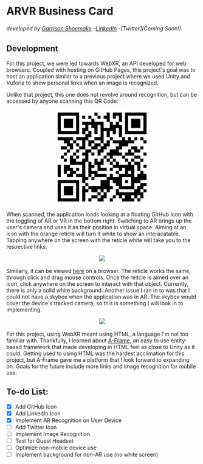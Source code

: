 # ARVR Business Card
###### developed by [Garrison Shoemake](https://github.com/Garrison-Shoemake) -[LinkedIn](https://www.linkedin.com/in/garrison-shoemake/) -[Twitter](Coming Soon!)

## Development
For this project, we were led towards WebXR, an API developed for web browsers. Coupled with hosting on GitHub Pages, this project's goal was to host an application similar to a previous project where we used Unity and Vuforia to show personal links when an image is recognized.

Unlike that project, this one does not revolve around recognition, but can be accessed by anyone scanning this QR Code:
<p align="center">
  <img src="https://raw.githubusercontent.com/Garrison-Shoemake/business-card/master/QR%20Code.png" width="250">
</p>

When scanned, the application loads looking at a floating GitHub Icon with the toggling of AR or VR in the bottom right. Switching to AR brings up the user's camera and uses it as their position in virtual space. Aiming at an icon with the orange reticle will turn it white to show an interacatable. Tapping anywhere on the screen with the reticle white will take you to the respective links. 

<p align="center">
  <img src="https://cdn.discordapp.com/attachments/276959475737296896/953066135434170438/Screenshot_20220314-180406_Chrome.jpg" width="250">
</p>

Similarly, it can be viewed [here](https://garrison-shoemake.github.io/business-card/) on a browser. The reticle works the same, through click and drag mouse controls. Once the reitcle is aimed over an icon, click anywhere on the screen to interact with that object. Currently, there is only a solid white background. Another issue I ran in to was that I could not have a skybox when the application was in AR. The skybox would cover the device's tracked camera, so this is something I will look in to implementing.

<p align="center">
  <img src="https://cdn.discordapp.com/attachments/276959475737296896/953075686631952414/Screenshot_20220314-180537_Chrome.jpg" width="250">
</p>

For this project, using WebXR meant using HTML, a language I'm not too familiar with. Thankfully, I learned about [A-Frame](https://aframe.io/), an easy to use entity-based framework that made developing in HTML feel as close to Unity as it could. Getting used to using HTML was the hardest acclimation for this project, but A-Frame gave me a platform that I look forward to expanding on. Goals for the future include more links and image recognition for mobile use.


## To-do List:
- [x] Add GitHub Icon
- [x] Add LinkedIn Icon 
- [x] Implement AR Recognition on User Device
- [ ] Add Twitter Icon
- [ ] Implement Image Recognition
- [ ] Test for Quest Headset
- [ ] Optimize non-mobile device use
- [ ] Implement background for non-AR use (no white screen)
